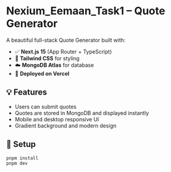 # Nexium_Eemaan_Task1 – Quote Generator

A beautiful full-stack Quote Generator built with:

- ✅ **Next.js 15** (App Router + TypeScript)
- 🎨 **Tailwind CSS** for styling
- ☁️ **MongoDB Atlas** for database
- 🚀 **Deployed on Vercel**

## 💡 Features

- Users can submit quotes
- Quotes are stored in MongoDB and displayed instantly
- Mobile and desktop responsive UI
- Gradient background and modern design

## 🔧 Setup

```bash
pnpm install
pnpm dev
